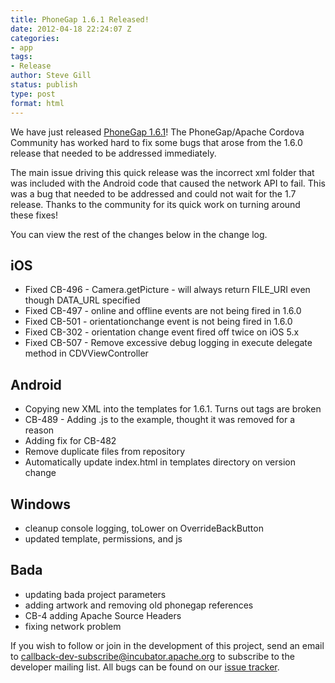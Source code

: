 ```yaml
---
title: PhoneGap 1.6.1 Released!
date: 2012-04-18 22:24:07 Z
categories:
- app
tags:
- Release
author: Steve Gill
status: publish
type: post
format: html
---
```


We have just released [PhoneGap 1.6.1](https://phonegap.com/download)! The PhoneGap/Apache Cordova Community has worked hard to fix some bugs that arose from the 1.6.0 release that needed to be addressed immediately.

The main issue driving this quick release was the incorrect xml folder that was included with the Android code that caused the network API to fail. This was a bug that needed to be addressed and could not wait for the 1.7 release. Thanks to the community for its quick work on turning around these fixes!

You can view the rest of the changes below in the change log.

## iOS

* Fixed CB-496 - Camera.getPicture - will always return FILE_URI even though DATA_URL specified
* Fixed CB-497 - online and offline events are not being fired in 1.6.0
* Fixed CB-501 - orientationchange event is not being fired in 1.6.0
* Fixed CB-302 - orientation change event fired off twice on iOS 5.x
* Fixed CB-507 - Remove excessive debug logging in execute delegate method in CDVViewController

## Android

* Copying new XML into the templates for 1.6.1\. Turns out tags are broken
* CB-489 - Adding .js to the example, thought it was removed for a reason
* Adding fix for CB-482
* Remove duplicate files from repository
* Automatically update index.html in templates directory on version change

## Windows

* cleanup console logging, toLower on OverrideBackButton
* updated template, permissions, and js

## Bada

* updating bada project parameters
* adding artwork and removing old phonegap references
* CB-4 adding Apache Source Headers
* fixing network problem

If you wish to follow or join in the development of this project, send an email to [callback-dev-subscribe@incubator.apache.org](mailto:callback-dev-subscribe@incubator.apache.org) to subscribe to the developer mailing list. All bugs can be found on our [issue tracker](https://issues.apache.org/jira/browse/CB).
